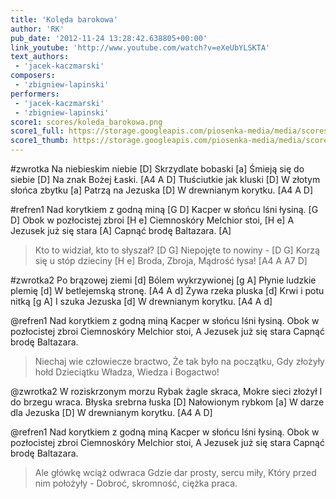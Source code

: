 ```yaml
---
title: 'Kolęda barokowa'
author: 'RK'
pub_date: '2012-11-24 13:28:42.638805+00:00'
link_youtube: 'http://www.youtube.com/watch?v=eXeUbYLSKTA'
text_authors:
 - 'jacek-kaczmarski'
composers:
 - 'zbigniew-lapinski'
performers:
 - 'jacek-kaczmarski'
 - 'zbigniew-lapinski'
score1: scores/koleda_barokowa.png
score1_full: https://storage.googleapis.com/piosenka-media/media/scores/koleda_barokowa.png
score1_thumb: https://storage.googleapis.com/piosenka-media/media/scores/koleda_barokowa.png.180x0_q85_upscale.jpg
---
```


#zwrotka
Na niebieskim niebie [D]
Skrzydlate bobaski [a]
Śmieją się do siebie [D]
Na znak Bożej Łaski. [A4 A D]
Tłuściutkie jak kluski [D]
W złotym słońca zbytku [a]
Patrzą na Jezuska [D]
W drewnianym korytku. [A4 A D]

#refren1
Nad korytkiem z godną miną [G D]
Kacper w słońcu lśni łysiną. [G D]
Obok w pozłocistej zbroi [H e]
Ciemnoskóry Melchior stoi, [H e]
A Jezusek już się stara [A]
Capnąć brodę Baltazara. [A]
  >Kto to widział, kto to słyszał? [D G]
  >Niepojęte to nowiny - [D G]
  >Korzą się u stóp dzieciny [H e]
  >Broda, Zbroja, Mądrość łysa! [A4 A A7 D]

#zwrotka2
Po brązowej ziemi [d]
Bólem wykrzywionej [g A]
Płynie ludzkie plemię [d]
W betlejemską stronę. [A4 A d]
Żywa rzeka pluska [d]
Krwi i potu nitką [g A]
I szuka Jezuska [d]
W drewnianym korytku. [A4 A d]

@refren1
Nad korytkiem z godną miną
Kacper w słońcu lśni łysiną.
Obok w pozłocistej zbroi
Ciemnoskóry Melchior stoi,
A Jezusek już się stara
Capnąć brodę Baltazara.
  >Niechaj wie człowiecze bractwo,
  >Że tak było na początku,
  >Gdy złożyły hołd Dzieciątku
  >Władza, Wiedza i Bogactwo!

@zwrotka2
W roziskrzonym morzu
Rybak żagle skraca,
Mokre sieci złożył
I do brzegu wraca.
Błyska srebrna łuska [D]
Nałowionym rybkom [a]
W darze dla Jezuska [D]
W drewnianym korytku. [A4 A D]

@refren1
Nad korytkiem z godną miną 
Kacper w słońcu lśni łysiną.
Obok w pozłocistej zbroi
Ciemnoskóry Melchior stoi,
A Jezusek już się stara
Capnąć brodę Baltazara.
  >Ale główkę wciąż odwraca
  >Gdzie dar prosty, sercu miły,
  >Który przed nim położyły -
  >Dobroć, skromność, ciężka praca.